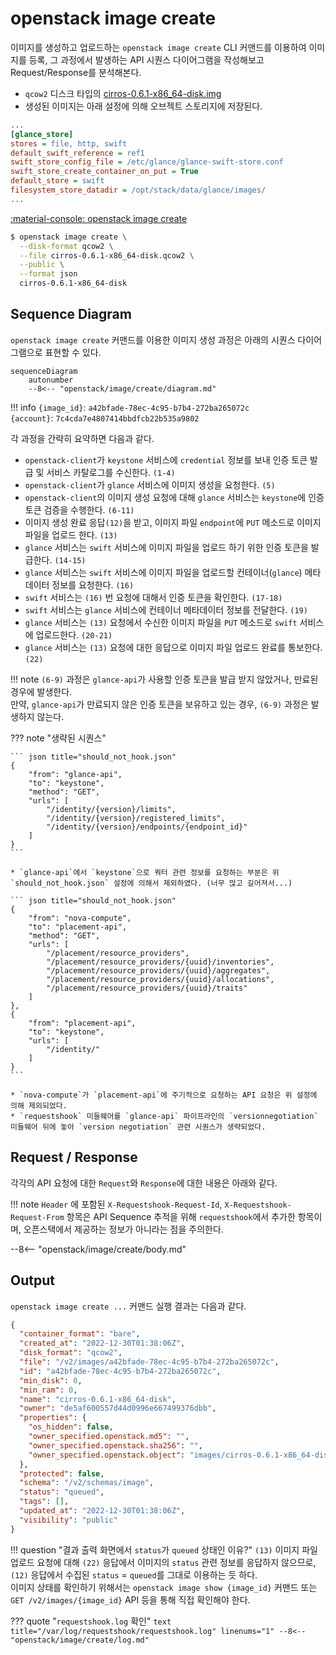 # openstack image create

이미지를 생성하고 업로드하는 `openstack image create` CLI 커맨드를 이용하여 이미지를 등록, 그 과정에서 발생하는 API 시퀀스 다이어그램을 작성해보고 Request/Response를 분석해본다.  

* `qcow2` 디스크 타입의 [cirros-0.6.1-x86_64-disk.img](http://download.cirros-cloud.net/0.6.1/cirros-0.6.1-x86_64-disk.img)  
* 생성된 이미지는 아래 설정에 의해 오브젝트 스토리지에 저장된다.  
``` ini title="/etc/glance/glance-api.conf" hl_lines="6"
...
[glance_store]
stores = file, http, swift
default_swift_reference = ref1
swift_store_config_file = /etc/glance/glance-swift-store.conf
swift_store_create_container_on_put = True
default_store = swift
filesystem_store_datadir = /opt/stack/data/glance/images/
...
```

[:material-console: openstack image create](https://docs.openstack.org/python-openstackclient/zed/cli/command-objects/image-v2.html#image-create)
``` bash title=""
$ openstack image create \
  --disk-format qcow2 \
  --file cirros-0.6.1-x86_64-disk.qcow2 \
  --public \
  --format json
  cirros-0.6.1-x86_64-disk
```


## Sequence Diagram

`openstack image create` 커맨드를 이용한 이미지 생성 과정은 아래의 시퀀스 다이어그램으로 표현할 수 있다.  

``` mermaid
sequenceDiagram
    autonumber
    --8<-- "openstack/image/create/diagram.md"
```

!!! info
    `{image_id}`: `a42bfade-78ec-4c95-b7b4-272ba265072c`  
    `{account}`: `7c4cda7e4807414bbdfcb22b535a9802`  

각 과정을 간략히 요약하면 다음과 같다.  

* `openstack-client`가 `keystone` 서비스에 `credential` 정보를 보내 인증 토큰 발급 및 서비스 카탈로그를 수신한다. `(1-4)`
* `openstack-client`가 `glance` 서비스에 이미지 생성을 요청한다. `(5)` 
* `openstack-client`의 이미지 생성 요청에 대해 `glance` 서비스는 `keystone`에 인증 토큰 검증을 수행한다. `(6-11)`
* 이미지 생성 완료 응답`(12)`을 받고, 이미지 파일 `endpoint`에 `PUT` 메소드로 이미지 파일을 업로드 한다. `(13)`
* `glance` 서비스는 `swift` 서비스에 이미지 파일을 업로드 하기 위한 인증 토큰을 발급한다. `(14-15)`
* `glance` 서비스는 `swift` 서비스에 이미지 파일을 업로드할 컨테이너(`glance`) 메타데이터 정보를 요청한다. `(16)`
* `swift` 서비스는 `(16)` 번 요청에 대해서 인증 토큰을 확인한다. `(17-18)`
* `swift` 서비스는 `glance` 서비스에 컨테이너 메타데이터 정보를 전달한다. `(19)`
* `glance` 서비스는 `(13)` 요청에서 수신한 이미지 파일을 `PUT` 메소드로 `swift` 서비스에 업로드한다. `(20-21)`
* `glance` 서비스는 `(13)` 요청에 대한 응답으로 이미지 파일 업로드 완료를 통보한다. `(22)`

!!! note 
    `(6-9)` 과정은 `glance-api`가 사용할 인증 토큰을 발급 받지 않았거나, 만료된 경우에 발생한다.  
    만약, `glance-api`가 만료되지 않은 인증 토큰을 보유하고 있는 경우, `(6-9)` 과정은 발생하지 않는다.   

??? note "생략된 시퀀스"

    ``` json title="should_not_hook.json"
    {
        "from": "glance-api",
        "to": "keystone",
        "method": "GET",
        "urls": [
            "/identity/{version}/limits",
            "/identity/{version}/registered_limits",
            "/identity/{version}/endpoints/{endpoint_id}"
        ]
    }
    ```
    
    * `glance-api`에서 `keystone`으로 쿼터 관련 정보를 요청하는 부분은 위 `should_not_hook.json` 설정에 의해서 제외하였다. (너무 많고 길어져서...)  

    ``` json title="should_not_hook.json"
    {
        "from": "nova-compute",
        "to": "placement-api",
        "method": "GET",
        "urls": [
            "/placement/resource_providers",
            "/placement/resource_providers/{uuid}/inventories",
            "/placement/resource_providers/{uuid}/aggregates",
            "/placement/resource_providers/{uuid}/allocations",
            "/placement/resource_providers/{uuid}/traits"
        ]
    },
    {
        "from": "placement-api",
        "to": "keystone",
        "urls": [
            "/identity/"
        ]
    }
    ```

    * `nova-compute`가 `placement-api`에 주기적으로 요청하는 API 요청은 위 설정에 의해 제외되었다.  
    * `requestshook` 미들웨어를 `glance-api` 파이프라인의 `versionnegotiation` 미들웨어 뒤에 놓아 `version negotiation` 관련 시퀀스가 생략되었다.  

## Request / Response

각각의 API 요청에 대한 `Request`와 `Response`에 대한 내용은 아래와 같다.  

!!! note
    `Header` 에 포함된 `X-Requestshook-Request-Id`, `X-Requestshook-Request-From` 항목은 API Sequence 추적을 위해 `requestshook`에서 추가한 항목이며, 오픈스택에서 제공하는 정보가 아니라는 점을 주의한다.    

--8<-- "openstack/image/create/body.md"

## Output

`openstack image create ...` 커맨드 실행 결과는 다음과 같다.  

``` json title="openstack image create --disk-format qcow2 --file cirros-0.6.1-x86_64-disk.img --public --format json cirros-0.6.1-x86_64-disk" linenums="1" hl_lines="19"
{
  "container_format": "bare",
  "created_at": "2022-12-30T01:38:06Z",
  "disk_format": "qcow2",
  "file": "/v2/images/a42bfade-78ec-4c95-b7b4-272ba265072c",
  "id": "a42bfade-78ec-4c95-b7b4-272ba265072c",
  "min_disk": 0,
  "min_ram": 0,
  "name": "cirros-0.6.1-x86_64-disk",
  "owner": "de5af600557d44d0996e667499376dbb",
  "properties": {
    "os_hidden": false,
    "owner_specified.openstack.md5": "",
    "owner_specified.openstack.sha256": "",
    "owner_specified.openstack.object": "images/cirros-0.6.1-x86_64-disk"
  },
  "protected": false,
  "schema": "/v2/schemas/image",
  "status": "queued",
  "tags": [],
  "updated_at": "2022-12-30T01:38:06Z",
  "visibility": "public"
}
```

!!! question "결과 출력 화면에서 `status`가 `queued` 상태인 이유?"
    `(13)` 이미지 파일 업로드 요청에 대해 `(22)` 응답에서 이미지의 `status` 관련 정보를 응답하지 않으므로, `(12)` 응답에서 수집된 `status` = `queued`를 그대로 이용하는 듯 하다.  
    이미지 상태를 확인하기 위해서는 `openstack image show {image_id}` 커맨드 또는 `GET /v2/images/{image_id}` API 등을 통해 직접 확인해야 한다.  

??? quote "`requestshook.log` 확인"
    ``` text title="/var/log/requestshook/requestshook.log" linenums="1"
    --8<-- "openstack/image/create/log.md"
    ```
